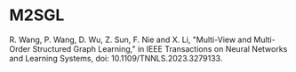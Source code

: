 # M2SGL
R. Wang, P. Wang, D. Wu, Z. Sun, F. Nie and X. Li, "Multi-View and Multi-Order Structured Graph Learning," in IEEE Transactions on Neural Networks and Learning Systems, doi: 10.1109/TNNLS.2023.3279133.
